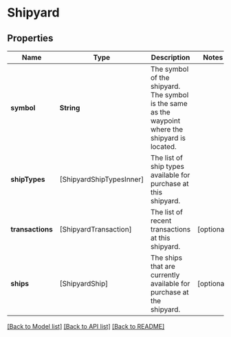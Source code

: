 # Shipyard

## Properties
Name | Type | Description | Notes
------------ | ------------- | ------------- | -------------
**symbol** | **String** | The symbol of the shipyard. The symbol is the same as the waypoint where the shipyard is located. | 
**shipTypes** | [ShipyardShipTypesInner] | The list of ship types available for purchase at this shipyard. | 
**transactions** | [ShipyardTransaction] | The list of recent transactions at this shipyard. | [optional] 
**ships** | [ShipyardShip] | The ships that are currently available for purchase at the shipyard. | [optional] 

[[Back to Model list]](../README.md#documentation-for-models) [[Back to API list]](../README.md#documentation-for-api-endpoints) [[Back to README]](../README.md)


